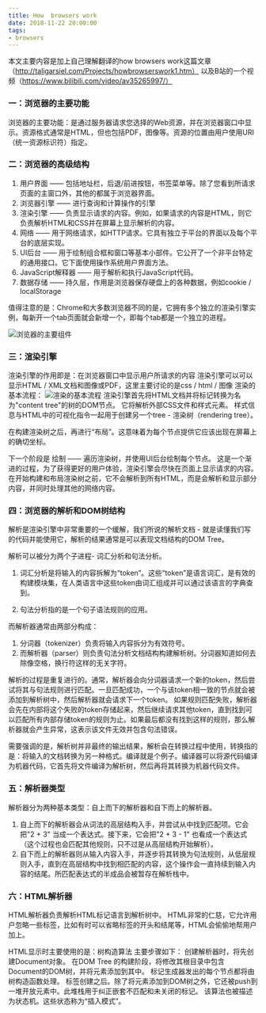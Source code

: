 ```yaml
---
title: How  browsers work
date: 2018-11-22 20:00:00
tags: 
- browsers
---
```


本文主要内容是加上自己理解翻译的how browsers work这篇文章（http://taligarsiel.com/Projects/howbrowserswork1.htm）
以及B站的一个视频（https://www.bilibili.com/video/av35265997/）

### 一：浏览器的主要功能

浏览器的主要功能：是通过服务器请求您选择的Web资源，并在浏览器窗口中显示。资源格式通常是HTML，但也包括PDF，图像等。资源的位置由用户使用URI（统一资源标识符）指定。

### 二：浏览器的高级结构
1.  用户界面 —— 包括地址栏，后退/前进按钮，书签菜单等。除了您看到所请求页面的主窗口外，其他的都属于浏览器界面。
2.  浏览器引擎 —— 进行查询和计算操作的引擎
3.  渲染引擎 —— 负责显示请求的内容。例如，如果请求的内容是HTML，则它负责解析HTML和CSS并在屏幕上显示解析的内容。
4.  网络 —— 用于网络请求，如HTTP请求。它具有独立于平台的界面以及每个平台的底层实现。
5.  UI后台 —— 用于绘制组合框和窗口等基本小部件。它公开了一个非平台特定的通用接口。它下面使用操作系统用户界面方法。
6.  JavaScript解释器 —— 用于解析和执行JavaScript代码。
7.  数据存储 —— 持久层，作用是浏览器保存硬盘上的各种数据，例如cookie / localStorage

值得注意的是：Chrome和大多数浏览器不同的是，它拥有多个独立的渲染引擎实例，每新开一个tab页面就会新增一个，即每个tab都是一个独立的进程。

![浏览器的主要组件](https://img-blog.csdnimg.cn/20181106111224438.png?x-oss-process=image/watermark,type_ZmFuZ3poZW5naGVpdGk,shadow_10,text_aHR0cHM6Ly9ibG9nLmNzZG4ubmV0L0VjaG82MDE=,size_16,color_FFFFFF,t_70)

### 三：渲染引擎
渲染引擎的作用即是：在浏览器窗口中显示用户所请求的内容
渲染引擎可以可以显示HTML / XML文档和图像或PDF，这里主要讨论的是css / html / 图像
渲染的基本流程：
![渲染的基本流程](https://img-blog.csdnimg.cn/20181106154226601.png)
渲染引擎首先将HTML文档并将标记转换为名为"content tree"的树的DOM节点。
它将解析外部CSS文件和样式元素。
样式信息与HTML中的可视化指令一起用于创建另一个tree - 渲染树（rendering tree）。

在构建渲染树之后，再进行“布局”。这意味着为每个节点提供它应该出现在屏幕上的确切坐标。

下一个阶段是 绘制 —— 遍历渲染树，并使用UI后台绘制每个节点。
这是一个渐进的过程，为了获得更好的用户体验，渲染引擎会尽快在页面上显示请求的内容。在开始构建和布局渲染树之前，它不会解析到所有HTML，而是会解析和显示部分内容，并同时处理其他的网络内容。

### 四：浏览器的解析和DOM树结构

解析是渲染引擎中非常重要的一个缓解，我们所说的解析文档 - 就是读懂我们写的代码并能使用它，解析的结果通常是可以表现文档结构的DOM Tree。

解析可以被分为两个子进程- 词汇分析和句法分析。

1. 词汇分析是将输入的内容拆解为“token”。这些“token”是语言词汇，是有效的构建模块集，在人类语言中这些token由词汇组成并可以通过该语言的字典查到。

2. 句法分析指的是一个句子语法规则的应用。

而解析器通常由两部分构成：
1. 分词器（tokenizer）负责将输入内容拆分为有效符号。
2. 而解析器（parser）则负责句法分析文档结构构建解析树。分词器知道如何去除像空格，换行符这样的无关字符。

解析的过程是重复进行的。通常，解析器会向分词器请求一个新的token，然后尝试将其与句法规则进行匹配。一旦匹配成功，一个与该token相一致的节点就会被添加到解析树中，然后解析器就会请求下一个token。
如果规则匹配失败，解析器会先在内部将这个失败的token存储起来，然后继续请求其他token，直到找到可以匹配所有内部存储token的规则为止。如果最后都没有找到这样的规则，那么解析器就会产生异常，这表示该文件无效并包含句法错误。

需要强调的是，解析树并非最终的输出结果，解析会在转换过程中使用，转换指的是：将输入的文档转换为另一种格式。编译就是个例子。编译器可以将源代码编译为机器代码，它首先将文件编译为解析树，然后再将其转换为机器代码文件。


### 五：解析器类型

解析器分为两种基本类型：自上而下的解析器和自下而上的解析器。

1.  自上而下的解析器会从词法的高层结构入手，并尝试从中找到匹配项。它会把"2 + 3" 当成一个表达式。接下来，它会把"2 + 3 - 1" 也看成一个表达式（这个过程也会匹配其他规则，只不过是从高层结构开始解析）。
2.  自下而上的解析器则从输入内容入手，并逐步将其转换为句法规则，从低层规则入手，直到在高层结构中找到相匹配的内容，这个操作会一直持续到输入内容的结尾。所匹配表达式的半成品会被暂存在解析栈中。


### 六：HTML解析器
HTML解析器负责解析HTML标记语言到解析树中。
HTML非常的仁慈，它允许用户忽略一些标签，比如有时可以省略标签的开头和结尾等，HTML会偷偷地帮用户加上。

HTML显示时主要使用的是：树构造算法
主要步骤如下：
创建解析器时，将先创建Document对象。
在DOM Tree 的构建阶段，将修改其根目录中包含Document的DOM树，并将元素添加到其中。
标记生成器发出的每个节点都将由树构造函数处理。
标签创建之后。除了将元素添加到DOM树之外，它还被push到一堆开放元素中。此堆栈用于纠正嵌套不匹配和未关闭的标记。
该算法也被描述为状态机。这些状态称为“插入模式”。
